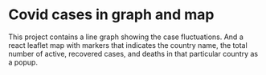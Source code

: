# Covid cases in graph and map

This project contains a line graph showing the case fluctuations. 
And a react leaflet map with markers that indicates the country name, the total number of active, recovered cases, and deaths in that particular country as a popup.
